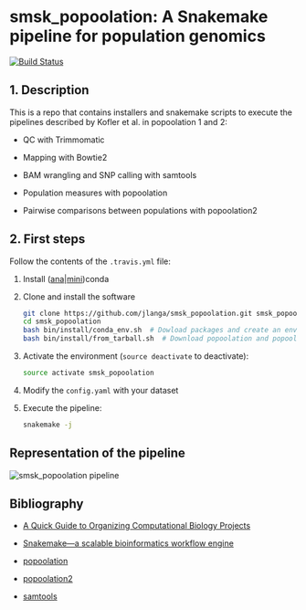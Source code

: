 # smsk_popoolation: A Snakemake pipeline for population genomics

[![Build Status](https://travis-ci.org/jlanga/smsk_popoolation.svg?branch=master)](https://travis-ci.org/jlanga/smsk_popoolation)

## 1. Description

This is a repo that contains installers and snakemake scripts to execute the pipelines described by Kofler et al. in popoolation 1 and 2:

- QC with Trimmomatic

- Mapping with Bowtie2

- BAM wrangling and SNP calling with samtools

- Population measures with popoolation

- Pairwise comparisons between populations with popoolation2

## 2. First steps

Follow the contents of the `.travis.yml` file:

1. Install ([ana](https://www.continuum.io/downloads)|[mini](http://conda.pydata.org/miniconda.html))conda

2. Clone and install the software

    ```sh
    git clone https://github.com/jlanga/smsk_popoolation.git smsk_popoolation
    cd smsk_popoolation
    bash bin/install/conda_env.sh  # Dowload packages and create an environment
    bash bin/install/from_tarball.sh  # Download popoolation and popoolation2 tarballs 
    ```

3. Activate the environment (`source deactivate` to deactivate):
    ```sh
    source activate smsk_popoolation
    ```

4. Modify the `config.yaml` with your dataset

5. Execute the pipeline:

    ```sh
    snakemake -j
    ```

## Representation of the pipeline

![smsk_popoolation pipeline](https://cdn.rawgit.com/jlanga/smsk_popoolation/master/rulegraph.svg)

## Bibliography

- [A Quick Guide to Organizing Computational Biology Projects](http://journals.plos.org/ploscompbiol/article?id=10.1371/journal.pcbi.1000424)

- [Snakemake—a scalable bioinformatics workflow engine](http://bioinformatics.oxfordjournals.org/content/28/19/2520)

- [popoolation](https://sourceforge.net/p/popoolation/wiki/Main/)

- [popoolation2](https://sourceforge.net/p/popoolation2/wiki/Main/)

- [samtools](http://www.htslib.org/)
